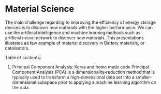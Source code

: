 # Material Science

The main challenge regarding to improving the efficiency of energy storage devices is to discover new materials with the higher performance.
We can use the artificial intelligence and machine learning methods such as artificial neural network to discover new materials. This presentations illustates aa few example of material discovery in Battery materials, or catalisators.



Table of contents:
1. Principal Component Analysis: Keras and home made code
Principal Component Analysis (PCA) is a dimensionality-reduction method that is typically used to transform a high-dimensional data set into a smaller-dimensional subspace prior to applying a machine learning algorithm on the data.




